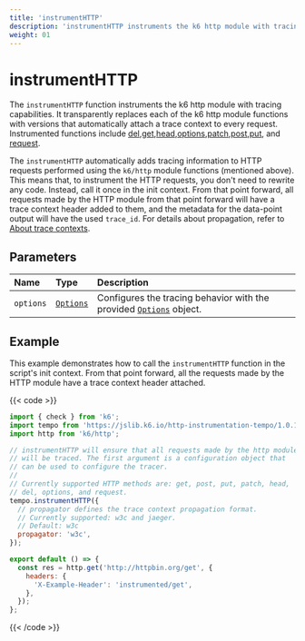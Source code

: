 ```yaml
---
title: 'instrumentHTTP'
description: 'instrumentHTTP instruments the k6 http module with tracing capabilities.'
weight: 01
---
```


# instrumentHTTP

The `instrumentHTTP` function instruments the k6 http module with tracing capabilities. It transparently replaces each of the k6 http module functions with versions that automatically attach a trace context to every request. Instrumented functions include [del](https://grafana.com/docs/k6/<K6_VERSION>/javascript-api/k6-http/del),[get](https://grafana.com/docs/k6/<K6_VERSION>/javascript-api/k6-http/get),[head](https://grafana.com/docs/k6/<K6_VERSION>/javascript-api/k6-http/head),[options](https://grafana.com/docs/k6/<K6_VERSION>/javascript-api/k6-http/options),[patch](https://grafana.com/docs/k6/<K6_VERSION>/javascript-api/k6-http/patch),[post](https://grafana.com/docs/k6/<K6_VERSION>/javascript-api/k6-http/post),[put](https://grafana.com/docs/k6/<K6_VERSION>/javascript-api/k6-http/head), and [request](https://grafana.com/docs/k6/<K6_VERSION>/javascript-api/k6-http/request).

The `instrumentHTTP` automatically adds tracing information to HTTP requests performed using the `k6/http` module functions (mentioned above).
This means that, to instrument the HTTP requests, you don't need to rewrite any code.
Instead, call it once in the init context.
From that point forward, all requests made by the HTTP module from that point forward will have a trace context header added to them, and the metadata for the data-point output will have the used `trace_id`. For details about propagation, refer to [About trace contexts](https://grafana.com/docs/k6/<K6_VERSION>/javascript-api/jslib/http-instrumentation-tempo#about-trace-contexts).

## Parameters

| Name      | Type                                                                                                          | Description                                                                                                                                                             |
| :-------- | :------------------------------------------------------------------------------------------------------------ | :---------------------------------------------------------------------------------------------------------------------------------------------------------------------- |
| `options` | [`Options`](https://grafana.com/docs/k6/<K6_VERSION>/javascript-api/jslib/http-instrumentation-tempo/options) | Configures the tracing behavior with the provided [`Options`](https://grafana.com/docs/k6/<K6_VERSION>/javascript-api/jslib/http-instrumentation-tempo/options) object. |

## Example

This example demonstrates how to call the `instrumentHTTP` function in the script's init context. From that point forward, all the requests made by the HTTP module have a trace context header attached.

{{< code >}}

```javascript
import { check } from 'k6';
import tempo from 'https://jslib.k6.io/http-instrumentation-tempo/1.0.1/index.js';
import http from 'k6/http';

// instrumentHTTP will ensure that all requests made by the http module
// will be traced. The first argument is a configuration object that
// can be used to configure the tracer.
//
// Currently supported HTTP methods are: get, post, put, patch, head,
// del, options, and request.
tempo.instrumentHTTP({
  // propagator defines the trace context propagation format.
  // Currently supported: w3c and jaeger.
  // Default: w3c
  propagator: 'w3c',
});

export default () => {
  const res = http.get('http://httpbin.org/get', {
    headers: {
      'X-Example-Header': 'instrumented/get',
    },
  });
};
```

{{< /code >}}
